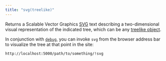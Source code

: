 ```yaml
---
title: "svg(treelike)"
---
```


Returns a Scalable Vector Graphics [SVG](https://developer.mozilla.org/en-US/docs/Web/SVG) text describing a two-dimensional visual representation of the indicated tree, which can be any [treelike object](/async-tree/treelike.html).

In conjunction with [`debug`](debug.html), you can invoke `svg` from the browser address bar to visualize the tree at that point in the site:

```
http://localhost:5000/path/to/something/!svg
```
